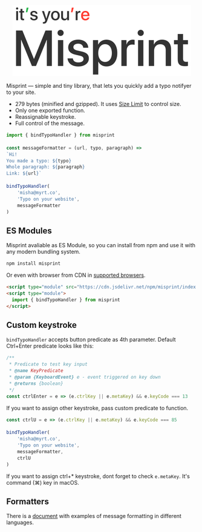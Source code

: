 <p align="center">
    <img src="./assets/logo.png" width="472px">
<p>

Misprint — simple and tiny library, that lets you quickly add a typo notifyer to your site.

* 279 bytes (minified and gzipped). It uses [Size Limit](https://github.com/ai/size-limit) to control size.
* Only one exported function.
* Reassignable keystroke.
* Full control of the message.

```js
import { bindTypoHandler } from misprint

const messageFormatter = (url, typo, paragraph) =>
`Hi!
You made a typo: ${typo}
Whole paragraph: ${paragraph}
Link: ${url}`

bindTypoHandler(
    'misha@myrt.co',
    'Typo on your website',
    messageFormatter
)
```

## ES Modules

Misprint avaliable as ES Module, so you can install from npm and use it with any modern bundling system.

```sh
npm install misprint
```

Or even with browser from CDN in [supported browsers](https://caniuse.com/#feat=es6-module).

```html
<script type="module" src="https://cdn.jsdelivr.net/npm/misprint/index.js'"></script>
<script type="module">
  import { bindTypoHandler } from misprint
</script>
```

## Custom keystroke

`bindTypoHandler` accepts button predicate as 4th parameter. Default Ctrl+Enter predicate looks like this:

```js
/**
 * Predicate to test key input
 * @name KeyPredicate
 * @param {KeyboardEvent} e - event triggered on key down
 * @returns {boolean} 
 */
const ctrlEnter = e => (e.ctrlKey || e.metaKey) && e.keyCode === 13
```

If you want to assign other keystroke, pass custom predicate to function.

```js
const ctrlU = e => (e.ctrlKey || e.metaKey) && e.keyCode === 85

bindTypoHandler(
    'misha@myrt.co',
    'Typo on your website',
    messageFormatter,
    ctrlU
)
```

If you want to assign ctrl+* keystroke, dont forget to check `e.metaKey`. It's command (⌘) key in macOS. 

## Formatters

There is a [document](./formatters.md) with examples of message formatting in different languages.
